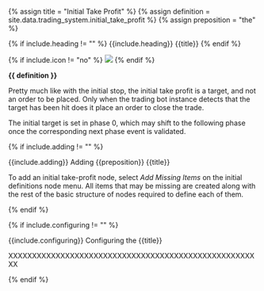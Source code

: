 <!-- TITLE AND DEFINITION starts -->

{% assign title = "Initial Take Profit" %}
{% assign definition = site.data.trading_system.initial_take_profit %}
{% assign preposition = "the" %}

<!-- TITLE AND DEFINITION ends -->

{% if include.heading != "" %}
{{include.heading}} {{title}}
{% endif %}

{% if include.icon != "no" %}
<img src='images/icons/{{include.icon}}{{ title | downcase | replace: " ", "-" }}.png' />
{% endif %}

**{{ definition }}**

<!-- CONTENT starts -->

Pretty much like with the initial stop, the initial take profit is a target, and not an order to be placed. Only when the trading bot instance detects that the target has been hit does it place an order to close the trade.

The initial target is set in phase 0, which may shift to the following phase once the corresponding next phase event is validated.

<!-- CONTENT ends -->

{% if include.adding != "" %}

{{include.adding}} Adding {{preposition}} {{title}}

<!-- ADDING starts -->

To add an initial take-profit node, select *Add Missing Items* on the initial definitions node menu. All items that may be missing are created along with the rest of the basic structure of nodes required to define each of them.

<!-- ADDING ends -->

{% endif %}

{% if include.configuring != "" %}

{{include.configuring}} Configuring the {{title}}

<!-- CONFIGURING starts -->

XXXXXXXXXXXXXXXXXXXXXXXXXXXXXXXXXXXXXXXXXXXXXXXXXXXXXX

<!-- CONFIGURING ends -->

{% endif %}
